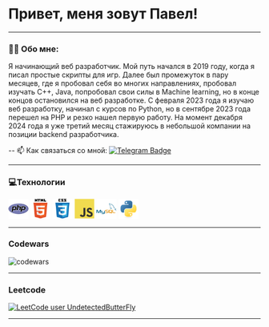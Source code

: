 # Привет, меня зовут Павел!

---

### :man_technologist: Обо мне:

Я начинающий веб разработчик. Мой путь начался в 2019 году, когда я писал простые скрипты для игр. Далее был промежуток в пару месяцев, где я пробовал себя во многих направлениях, пробовал изучать C++, Java, попробовал свои силы в Machine learning, но в конце концов остановился на веб разработке. С февраля 2023 года я изучаю веб разработку, начинал с курсов по Python, но в сентябре 2023 года перешел на PHP и резко нашел первую работу. На момент декабря 2024 года я уже третий месяц стажируюсь в небольшой компании на позиции backend разработчика.

-- :mailbox: Как связаться со мной: [![Telegram Badge](https://img.shields.io/badge/-borozdinpavel-blue?style=flat&logo=Telegram&logoColor=white)](https://t.me/JeffisUBF)

--- 

### 💻Технологии

<p align="left"> 
    <img src="https://raw.githubusercontent.com/devicons/devicon/master/icons/php/php-original.svg" alt="php" width="40" height="40"/> 
    <img src="https://raw.githubusercontent.com/devicons/devicon/master/icons/html5/html5-original-wordmark.svg" alt="html5" width="40" height="40"/> 
    <img src="https://raw.githubusercontent.com/devicons/devicon/master/icons/css3/css3-original-wordmark.svg" alt="css3" width="40" height="40"/> 
    <img src="https://raw.githubusercontent.com/devicons/devicon/master/icons/javascript/javascript-original.svg" alt="javascript" width="40" height="40"/>
    <img src="https://raw.githubusercontent.com/devicons/devicon/master/icons/mysql/mysql-original-wordmark.svg" alt="mysql" width="40" height="40"/> 
    <img src="https://raw.githubusercontent.com/devicons/devicon/master/icons/python/python-original.svg" alt="python" width="40" height="40"/> 
</p>

---
### Codewars

![codewars](https://www.codewars.com/users/UndetectedButterFly/badges/large)

---

### Leetcode

[![LeetCode user UndetectedButterFly](https://img.shields.io/badge/dynamic/json?style=for-the-badge&labelColor=black&color=%23ffa116&label=Solved&query=solvedOverTotal&url=https%3A%2F%2Fbadge.xyli.tech/%2Fapi%2Fusers%2FUndetectedButterFly&logo=leetcode&logoColor=yellow)](https://leetcode.com/UndetectedButterFly/)

---
